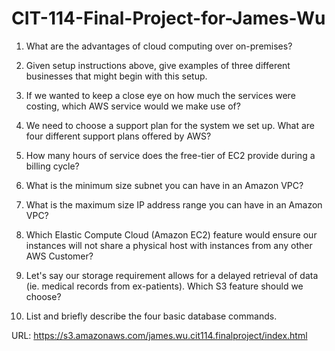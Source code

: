 # CIT-114-Final-Project-for-James-Wu
1. What are the advantages of cloud computing over on-premises?

2. Given setup instructions above, give examples of three different businesses that might begin with this setup.

4. If we wanted to keep a close eye on how much the services were costing, which AWS service would we make use of?

4. We need to choose a support plan for the system we set up. What are four different support plans offered by AWS?

5. How many hours of service does the free-tier of EC2 provide during a billing cycle?

6. What is the minimum size subnet you can have in an Amazon VPC?

7. What is the maximum size IP address range you can have in an Amazon VPC?

8. Which Elastic Compute Cloud (Amazon EC2) feature would ensure our instances will not share a physical host with instances from any other AWS Customer?

9. Let's say our storage requirement allows for a delayed retrieval of data (ie. medical records from ex-patients). Which S3 feature should we choose?

10. List and briefly describe the four basic database commands.

URL: https://s3.amazonaws.com/james.wu.cit114.finalproject/index.html

